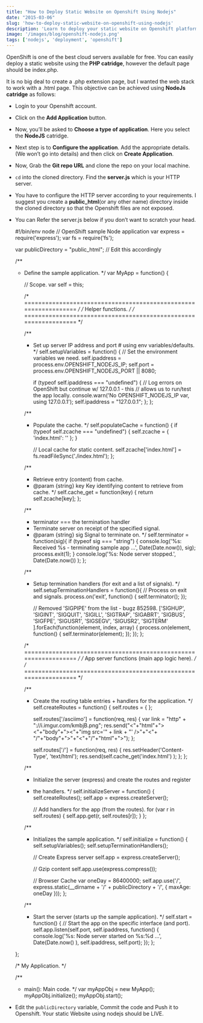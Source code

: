 ```yaml
---
title: "How to Deploy Static Website on Openshift Using Nodejs"
date: "2015-03-06"
slug: 'how-to-deploy-static-website-on-openshift-using-nodejs'
description: 'Learn to deploy your static website on Openshift platform'
image: '/images/blog/openshift-nodejs.png'
tags: ['nodejs', 'deployment', 'openshift']
---
```


OpenShift is one of the best cloud servers available for free. You can easily deploy a static website using the **PHP catridge**, however the default page should be index.php.

It is no big deal to create a .php extension page, but I wanted the web stack to work with a .html page. This objective can be achieved using **NodeJs catridge** as follows:

*   Login to your Openshift account.
*   Click on the **Add Application** button.
*   Now, you’ll be asked to **Choose a type of application**. Here you select the **NodeJS** catridge.
*   Next step is to **Configure the application**. Add the appropriate details. (We won’t go into details) and then click on **Create Application**.
*   Now, Grab the **Git repo URL** and clone the repo on your local machine.
*   `cd` into the cloned directory. Find the **server.js** which is your HTTP server.
*   You have to configure the HTTP server according to your requirements. I suggest you create a **public_html**(or any other name) directory inside the cloned directory so that the Openshift files are not exposed.
*   You can Refer the server.js below if you don’t want to scratch your head.

    #!/bin/env node
    //  OpenShift sample Node application
    var express = require('express');
    var fs = require('fs');

    var publicDirectory = "public_html"; // Edit this accordingly

    /**
     *  Define the sample application.
     */
    var MyApp = function() {

        //  Scope.
        var self = this;

        /*  ================================================================  */
        /*  Helper functions.                                                 */
        /*  ================================================================  */

        /**
         *  Set up server IP address and port # using env variables/defaults.
         */
        self.setupVariables = function() {
            //  Set the environment variables we need.
            self.ipaddress = process.env.OPENSHIFT_NODEJS_IP;
            self.port      = process.env.OPENSHIFT_NODEJS_PORT || 8080;

            if (typeof self.ipaddress === "undefined") {
                //  Log errors on OpenShift but continue w/ 127.0.0.1 - this
                //  allows us to run/test the app locally.
                console.warn('No OPENSHIFT_NODEJS_IP var, using 127.0.0.1');
                self.ipaddress = "127.0.0.1";
            };
        };

        /**
         *  Populate the cache.
         */
        self.populateCache = function() {
            if (typeof self.zcache === "undefined") {
                self.zcache = { 'index.html': '' };
            }

            //  Local cache for static content.
            self.zcache['index.html'] = fs.readFileSync('./index.html');
        };

        /**
         *  Retrieve entry (content) from cache.
         *  @param {string} key  Key identifying content to retrieve from cache.
         */
        self.cache_get = function(key) { return self.zcache[key]; };

        /**
         *  terminator === the termination handler
         *  Terminate server on receipt of the specified signal.
         *  @param {string} sig  Signal to terminate on.
         */
        self.terminator = function(sig){
            if (typeof sig === "string") {
               console.log('%s: Received %s - terminating sample app ...',
                           Date(Date.now()), sig);
               process.exit(1);
            }
            console.log('%s: Node server stopped.', Date(Date.now()) );
        };

        /**
         *  Setup termination handlers (for exit and a list of signals).
         */
        self.setupTerminationHandlers = function(){
            //  Process on exit and signals.
            process.on('exit', function() { self.terminator(); });

            // Removed 'SIGPIPE' from the list - bugz 852598.
            ['SIGHUP', 'SIGINT', 'SIGQUIT', 'SIGILL', 'SIGTRAP', 'SIGABRT',
             'SIGBUS', 'SIGFPE', 'SIGUSR1', 'SIGSEGV', 'SIGUSR2', 'SIGTERM'
            ].forEach(function(element, index, array) {
                process.on(element, function() { self.terminator(element); });
            });
        };

        /*  ================================================================  */
        /*  App server functions (main app logic here).                       */
        /*  ================================================================  */

        /**
         *  Create the routing table entries + handlers for the application.
         */
        self.createRoutes = function() {
            self.routes = { };

            self.routes['/asciimo'] = function(req, res) {
                var link = "http" + "://i.imgur.com/kmbjB.png";
                res.send("<"+"html"+"><"+"body"+"><"+"img src='" + link + "' />"+"<"+ "/"+"body"+">"+"<"+"/"+"html"+">");
            };

            self.routes['/'] = function(req, res) {
                res.setHeader('Content-Type', 'text/html');
                res.send(self.cache_get('index.html') );
            };
        };

        /**
         *  Initialize the server (express) and create the routes and register
         *  the handlers.
         */
        self.initializeServer = function() {
            self.createRoutes();
            self.app = express.createServer();

            //  Add handlers for the app (from the routes).
            for (var r in self.routes) {
                self.app.get(r, self.routes[r]);
            }
        };

        /**
         *  Initializes the sample application.
         */
        self.initialize = function() {
            self.setupVariables();
            self.setupTerminationHandlers();

            // Create Express server
            self.app = express.createServer();

            // Gzip content
            self.app.use(express.compress()); 

            // Browser Cache
            var oneDay = 86400000;
            self.app.use('/', express.static(__dirname + '/' + publicDirectory + '/', { maxAge: oneDay }));
        };

        /**
         *  Start the server (starts up the sample application).
         */
        self.start = function() {
            //  Start the app on the specific interface (and port).
            self.app.listen(self.port, self.ipaddress, function() {
                console.log('%s: Node server started on %s:%d ...',
                            Date(Date.now() ), self.ipaddress, self.port);
            });
        };

    };

    /* My Application.  */

    /**
     *  main():  Main code.
     */
    var myAppObj = new MyApp();
    myAppObj.initialize();
    myAppObj.start();

*   Edit the `publicDirectory` variable, Commit the code and Push it to Openshift. Your static Website using nodejs should be LIVE.